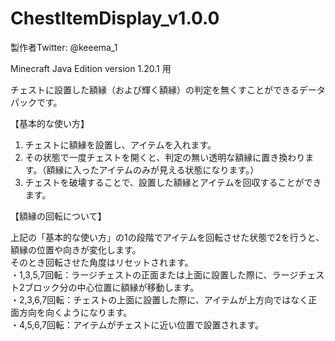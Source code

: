 # ChestItemDisplay_v1.0.0

製作者Twitter: @keeema_1

Minecraft Java Edition version 1.20.1 用


チェストに設置した額縁（および輝く額縁）の判定を無くすことができるデータパックです。

【基本的な使い方】
1. チェストに額縁を設置し、アイテムを入れます。
2. その状態で一度チェストを開くと、判定の無い透明な額縁に置き換わります。（額縁に入ったアイテムのみが見える状態になります。）
3. チェストを破壊することで、設置した額縁とアイテムを回収することができます。

【額縁の回転について】

上記の「基本的な使い方」の1の段階でアイテムを回転させた状態で2を行うと、額縁の位置や向きが変化します。  
そのとき回転させた角度はリセットされます。  
・1,3,5,7回転：ラージチェストの正面または上面に設置した際に、ラージチェスト2ブロック分の中心位置に額縁が移動します。  
・2,3,6,7回転：チェストの上面に設置した際に、アイテムが上方向ではなく正面方向を向くようになります。  
・4,5,6,7回転：アイテムがチェストに近い位置で設置されます。
